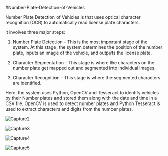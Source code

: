 #Number-Plate-Detection-of-Vehicles

 Number Plate Detection of Vehicles is that uses optical character recognition (OCR) to automatically read license plate characters. 

 it involves three major steps:

1.	Number Plate Detection – This is the most important stage of the system. At this stage, the system determines the position of the number plate, inputs an image of the vehicle, and outputs the license plate.

2.	Character Segmentation – This stage is where the characters on the number plate get mapped out and segmented into individual images.

3.	Character Recognition – This stage is where the segmented characters are identified.

Here, the system uses Python, OpenCV and Tesseract to identify vehicles by their Number plates and stored them along with the date and time in a CSV file. OpenCV is used to detect number plates and Python Tesseract is used to extract characters and digits from the number plates. 


![Capture2](https://user-images.githubusercontent.com/76877184/103545041-038d9180-4ec7-11eb-8224-cf97ffa3d76f.PNG)

![Capture3](https://user-images.githubusercontent.com/76877184/103545043-04262800-4ec7-11eb-999f-c9b94571abcd.PNG)

![Capture4](https://user-images.githubusercontent.com/76877184/103545045-04bebe80-4ec7-11eb-8c35-2bfa5353a90e.PNG)

![Capture5](https://user-images.githubusercontent.com/76877184/103545047-04bebe80-4ec7-11eb-8c72-8b2bc4fb1c09.PNG)
